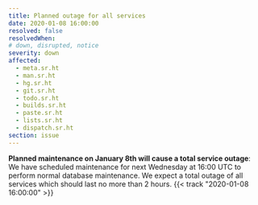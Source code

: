 ```yaml
---
title: Planned outage for all services
date: 2020-01-08 16:00:00
resolved: false
resolvedWhen:
# down, disrupted, notice
severity: down
affected:
  - meta.sr.ht
  - man.sr.ht
  - hg.sr.ht
  - git.sr.ht
  - todo.sr.ht
  - builds.sr.ht
  - paste.sr.ht
  - lists.sr.ht
  - dispatch.sr.ht
section: issue
---
```


**Planned maintenance on January 8th will cause a total service outage**:
We have scheduled maintenance for next Wednesday at 16:00 UTC to perform normal
database maintenance. We expect a total outage of all services which should last
no more than 2 hours.
{{< track "2020-01-08 16:00:00" >}}
